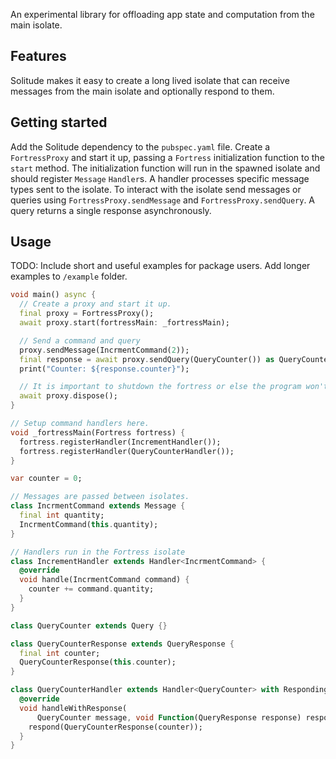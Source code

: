 An experimental library for offloading app state and computation from the main isolate.

## Features

Solitude makes it easy to create a long lived isolate that can receive messages from the main isolate and optionally respond to them.

## Getting started

Add the Solitude dependency to the `pubspec.yaml` file.  Create a `FortressProxy` and start it up, passing a `Fortress` initialization function to the `start` method.  The initialization function will run in the spawned isolate and should register `Message` `Handler`s.  A handler processes specific message types sent to the isolate.  To interact with the isolate send messages or queries using `FortressProxy.sendMessage` and `FortressProxy.sendQuery`.  A query returns a single response asynchronously.

## Usage

TODO: Include short and useful examples for package users. Add longer examples
to `/example` folder. 

```dart
void main() async {
  // Create a proxy and start it up.
  final proxy = FortressProxy();
  await proxy.start(fortressMain: _fortressMain);

  // Send a command and query
  proxy.sendMessage(IncrmentCommand(2));
  final response = await proxy.sendQuery(QueryCounter()) as QueryCounterResponse;
  print("Counter: ${response.counter}");

  // It is important to shutdown the fortress or else the program won't terminate properly.
  await proxy.dispose();
}

// Setup command handlers here.
void _fortressMain(Fortress fortress) {
  fortress.registerHandler(IncrementHandler());
  fortress.registerHandler(QueryCounterHandler());
}

var counter = 0;

// Messages are passed between isolates.
class IncrmentCommand extends Message {
  final int quantity;
  IncrmentCommand(this.quantity);
}

// Handlers run in the Fortress isolate
class IncrementHandler extends Handler<IncrmentCommand> {
  @override
  void handle(IncrmentCommand command) {
    counter += command.quantity;
  }
}

class QueryCounter extends Query {}

class QueryCounterResponse extends QueryResponse {
  final int counter;
  QueryCounterResponse(this.counter);
}

class QueryCounterHandler extends Handler<QueryCounter> with RespondingHandler {
  @override
  void handleWithResponse(
      QueryCounter message, void Function(QueryResponse response) respond) {
    respond(QueryCounterResponse(counter));
  }
}

```

